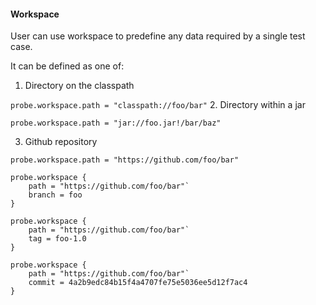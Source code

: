 #### Workspace

User can use workspace to predefine any data required by a single test case.
     
It can be defined as one of:

1. Directory on the classpath

`probe.workspace.path = "classpath://foo/bar"`
2. Directory within a jar
 
`probe.workspace.path = "jar://foo.jar!/bar/baz"`

3. Github repository

`probe.workspace.path = "https://github.com/foo/bar"`

```
probe.workspace {
    path = "https://github.com/foo/bar"`
    branch = foo
}
```

```
probe.workspace {
    path = "https://github.com/foo/bar"`
    tag = foo-1.0
}
```

```
probe.workspace {
    path = "https://github.com/foo/bar"`
    commit = 4a2b9edc84b15f4a4707fe75e5036ee5d12f7ac4
}
```